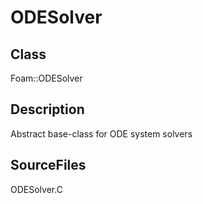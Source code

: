 # ODESolver 
## Class
Foam::ODESolver

## Description
Abstract base-class for ODE system solvers

## SourceFiles
ODESolver.C

